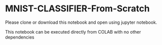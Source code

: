 # MNIST-CLASSIFIER-From-Scratch

Please clone or download this notebook and open using jupyter notebook.

This notebook can be executed directly from COLAB with no other dependencies
